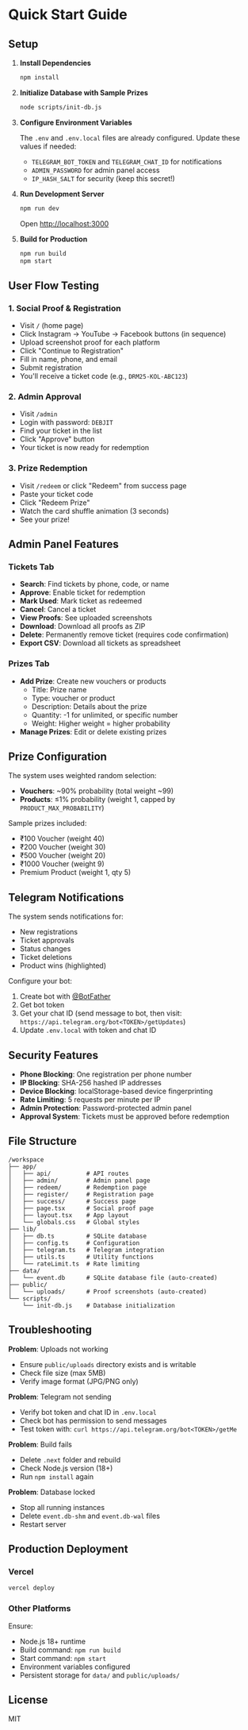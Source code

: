 # Quick Start Guide

## Setup

1. **Install Dependencies**
   ```bash
   npm install
   ```

2. **Initialize Database with Sample Prizes**
   ```bash
   node scripts/init-db.js
   ```

3. **Configure Environment Variables**
   
   The `.env` and `.env.local` files are already configured. Update these values if needed:
   - `TELEGRAM_BOT_TOKEN` and `TELEGRAM_CHAT_ID` for notifications
   - `ADMIN_PASSWORD` for admin panel access
   - `IP_HASH_SALT` for security (keep this secret!)

4. **Run Development Server**
   ```bash
   npm run dev
   ```
   
   Open [http://localhost:3000](http://localhost:3000)

5. **Build for Production**
   ```bash
   npm run build
   npm start
   ```

## User Flow Testing

### 1. Social Proof & Registration
- Visit `/` (home page)
- Click Instagram → YouTube → Facebook buttons (in sequence)
- Upload screenshot proof for each platform
- Click "Continue to Registration"
- Fill in name, phone, and email
- Submit registration
- You'll receive a ticket code (e.g., `DRM25-KOL-ABC123`)

### 2. Admin Approval
- Visit `/admin`
- Login with password: `DEBJIT`
- Find your ticket in the list
- Click "Approve" button
- Your ticket is now ready for redemption

### 3. Prize Redemption
- Visit `/redeem` or click "Redeem" from success page
- Paste your ticket code
- Click "Redeem Prize"
- Watch the card shuffle animation (3 seconds)
- See your prize!

## Admin Panel Features

### Tickets Tab
- **Search**: Find tickets by phone, code, or name
- **Approve**: Enable ticket for redemption
- **Mark Used**: Mark ticket as redeemed
- **Cancel**: Cancel a ticket
- **View Proofs**: See uploaded screenshots
- **Download**: Download all proofs as ZIP
- **Delete**: Permanently remove ticket (requires code confirmation)
- **Export CSV**: Download all tickets as spreadsheet

### Prizes Tab
- **Add Prize**: Create new vouchers or products
  - Title: Prize name
  - Type: voucher or product
  - Description: Details about the prize
  - Quantity: -1 for unlimited, or specific number
  - Weight: Higher weight = higher probability
- **Manage Prizes**: Edit or delete existing prizes

## Prize Configuration

The system uses weighted random selection:
- **Vouchers**: ~90% probability (total weight ~99)
- **Products**: ≤1% probability (weight 1, capped by `PRODUCT_MAX_PROBABILITY`)

Sample prizes included:
- ₹100 Voucher (weight 40)
- ₹200 Voucher (weight 30)
- ₹500 Voucher (weight 20)
- ₹1000 Voucher (weight 9)
- Premium Product (weight 1, qty 5)

## Telegram Notifications

The system sends notifications for:
- New registrations
- Ticket approvals
- Status changes
- Ticket deletions
- Product wins (highlighted)

Configure your bot:
1. Create bot with [@BotFather](https://t.me/BotFather)
2. Get bot token
3. Get your chat ID (send message to bot, then visit: `https://api.telegram.org/bot<TOKEN>/getUpdates`)
4. Update `.env.local` with token and chat ID

## Security Features

- **Phone Blocking**: One registration per phone number
- **IP Blocking**: SHA-256 hashed IP addresses
- **Device Blocking**: localStorage-based device fingerprinting
- **Rate Limiting**: 5 requests per minute per IP
- **Admin Protection**: Password-protected admin panel
- **Approval System**: Tickets must be approved before redemption

## File Structure

```
/workspace
├── app/
│   ├── api/          # API routes
│   ├── admin/        # Admin panel page
│   ├── redeem/       # Redemption page
│   ├── register/     # Registration page
│   ├── success/      # Success page
│   ├── page.tsx      # Social proof page
│   ├── layout.tsx    # App layout
│   └── globals.css   # Global styles
├── lib/
│   ├── db.ts         # SQLite database
│   ├── config.ts     # Configuration
│   ├── telegram.ts   # Telegram integration
│   ├── utils.ts      # Utility functions
│   └── rateLimit.ts  # Rate limiting
├── data/
│   └── event.db      # SQLite database file (auto-created)
├── public/
│   └── uploads/      # Proof screenshots (auto-created)
└── scripts/
    └── init-db.js    # Database initialization
```

## Troubleshooting

**Problem**: Uploads not working
- Ensure `public/uploads` directory exists and is writable
- Check file size (max 5MB)
- Verify image format (JPG/PNG only)

**Problem**: Telegram not sending
- Verify bot token and chat ID in `.env.local`
- Check bot has permission to send messages
- Test token with: `curl https://api.telegram.org/bot<TOKEN>/getMe`

**Problem**: Build fails
- Delete `.next` folder and rebuild
- Check Node.js version (18+)
- Run `npm install` again

**Problem**: Database locked
- Stop all running instances
- Delete `event.db-shm` and `event.db-wal` files
- Restart server

## Production Deployment

### Vercel
```bash
vercel deploy
```

### Other Platforms
Ensure:
- Node.js 18+ runtime
- Build command: `npm run build`
- Start command: `npm start`
- Environment variables configured
- Persistent storage for `data/` and `public/uploads/`

## License

MIT
